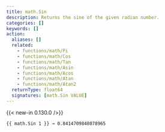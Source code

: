 ```yaml
---
title: math.Sin
description: Returns the sine of the given radian number.
categories: []
keywords: []
action:
  aliases: []
  related:
    - functions/math/Pi
    - functions/math/Cos
    - functions/math/Tan
    - functions/math/Asin
    - functions/math/Acos
    - functions/math/Atan
    - functions/math/Atan2
  returnType: float64
  signatures: [math.Sin VALUE]
---
```


{{< new-in 0.130.0 />}}

```go-html-template
{{ math.Sin 1 }} → 0.8414709848078965
```
